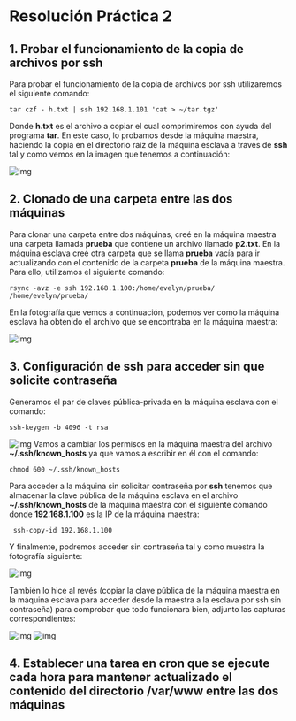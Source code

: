 # Resolución Práctica 2

## 1. Probar el funcionamiento de la copia de archivos por ssh

Para probar el funcionamiento de la copia de archivos por ssh utilizaremos el siguiente comando:

```shell
tar czf - h.txt | ssh 192.168.1.101 'cat > ~/tar.tgz'

```
Donde **h.txt** es el archivo a copiar el cual comprimiremos con ayuda del programa **tar**. En este caso, lo probamos desde la máquina maestra, haciendo la copia en el directorio raíz de la máquina esclava a través de **ssh** tal y como vemos en la imagen que tenemos a continuación:

![img](https://i.imgur.com/uptRjSq.jpg)

## 2. Clonado de una carpeta entre las dos máquinas

Para clonar una carpeta entre dos máquinas, creé en la máquina maestra una carpeta llamada **prueba** que contiene un archivo llamado **p2.txt**. En la máquina esclava creé otra carpeta que se llama **prueba** vacía para ir actualizando con el contenido de la carpeta **prueba** de la máquina maestra. Para ello, utilizamos el siguiente comando:
```shell
rsync -avz -e ssh 192.168.1.100:/home/evelyn/prueba/ /home/evelyn/prueba/

```
En la fotografía que vemos a continuación, podemos ver como la máquina esclava ha obtenido el archivo que se encontraba en la máquina maestra:

![img](https://i.imgur.com/2DFyvz3.jpg)

## 3. Configuración de ssh para acceder sin que solicite contraseña

Generamos el par de claves pública-privada en la máquina esclava con el comando:
```shell
ssh-keygen -b 4096 -t rsa

```
![img](https://i.imgur.com/U5149Db.jpg)
Vamos a cambiar los permisos en la máquina maestra del archivo **~/.ssh/known_hosts** ya que vamos a escribir en él con el comando:
```shell
chmod 600 ~/.ssh/known_hosts

```
Para acceder a la máquina sin solicitar contraseña por **ssh** tenemos que almacenar la clave pública de la máquina esclava en el archivo **~/.ssh/known_hosts** de la máquina maestra con el siguiente comando donde **192.168.1.100** es la IP de la máquina maestra:
```shell
 ssh-copy-id 192.168.1.100

```
Y finalmente, podremos acceder sin contraseña tal y como muestra la fotografía siguiente:

![img](https://i.imgur.com/fTBlQGm.jpg)

También lo hice al revés (copiar la clave pública de la máquina maestra en la máquina esclava para acceder desde la maestra a la esclava por ssh sin contraseña) para comprobar que todo funcionara bien, adjunto las capturas correspondientes:

![img](https://i.imgur.com/VDfvnr8.jpg)
![img](https://i.imgur.com/bl7hgnC.jpg)

## 4. Establecer una tarea en cron que se ejecute cada hora para mantener actualizado el contenido del directorio /var/www entre las dos máquinas
